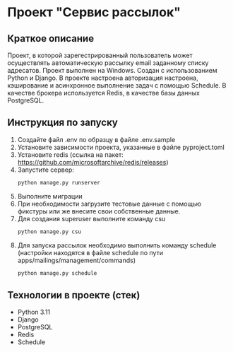 # Проект "Сервис рассылок"

## Краткое описание

Проект, в которой зарегестрированный пользователь может осуществлять автоматическую рассылку email заданному списку адресатов. Проект выполнен на Windows.
Создан с использованием Python и Django. В проекте настроена авторизация настроена, кэширование и асинхронное выполнение задач с помощью Schedule. В качестве брокера используется Redis, в качестве базы данных PostgreSQL.

## Инструкция по запуску
1. Создайте файл .env по образцу в файле .env.sample
2. Установите зависимости проекта, указанные в файле pyproject.toml
3. Установите redis (ссылка на пакет: https://github.com/microsoftarchive/redis/releases)
4. Запустите сервер:
   ```bash
   python manage.py runserver
   ```
5. Выполните миграции
6. При необходимости загрузите тестовые данные с помощью фикстуры или же внесите свои собственные данные.
7. Для создания superuser выполните команду csu
    ```bash
   python manage.py csu
   ```
8. Для запуска рассылок необходимо выполнить команду schedule (настройки находятся в файле schedule по пути
   apps/mailings/management/commands)
    ```bash
   python manage.py schedule
   ```
    
## Технологии в проекте (стек)

* Python 3.11
* Django
* PostgreSQL
* Redis
* Schedule
